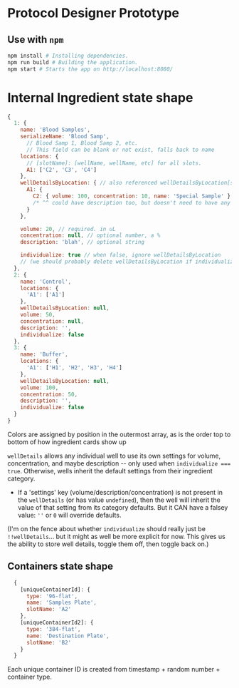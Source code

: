 # Protocol Designer Prototype

## Use with `npm`

```bash
npm install # Installing dependencies.
npm run build # Building the application.
npm start # Starts the app on http://localhost:8080/
```

# Internal Ingredient state shape

```javascript
{
  1: {
    name: 'Blood Samples',
    serializeName: 'Blood Samp',
      // Blood Samp 1, Blood Samp 2, etc.
      // This field can be blank or not exist, falls back to name
    locations: {
      // [slotName]: [wellName, wellName, etc] for all slots.
      A1: ['C2', 'C3', 'C4']
    },
    wellDetailsByLocation: { // also referenced wellDetailsByLocation[slotName][wellName]
      A1: {
        C2: { volume: 100, concentration: 10, name: 'Special Sample' }
        /* ^^ could have description too, but doesn't need to have any keys. */
      }
    },

    volume: 20, // required. in uL
    concentration: null, // optional number, a %
    description: 'blah', // optional string

    individualize: true // when false, ignore wellDetailsByLocation
    // (we should probably delete wellDetailsByLocation if individualize is set false -> true)
  },
  2: {
    name: 'Control',
    locations: {
      'A1': ['A1']
    },
    wellDetailsByLocation: null,
    volume: 50,
    concentration: null,
    description: '',
    individualize: false
  },
  3: {
    name: 'Buffer',
    locations: {
      'A1': ['H1', 'H2', 'H3', 'H4']
    },
    wellDetailsByLocation: null,
    volume: 100,
    concentration: 50,
    description: '',
    individualize: false
  }
}
```

Colors are assigned by position in the outermost array, as is the order top to bottom of how ingredient cards show up

`wellDetails` allows any individual well to use its own settings for volume, concentration, and maybe description -- only used when `individualize === true`. Otherwise, wells inherit the default settings from their ingredient category.

  * If a 'settings' key (volume/description/concentration) is not present in the `wellDetails` (or has value `undefined`), then the well will inherit the value of that setting from its category defaults. But it CAN have a falsey value: `''` or `0` will override defaults.

(I'm on the fence about whether `individualize` should really just be `!!wellDetails`... but it might as well be more explicit for now. This gives us the ability to store well details, toggle them off, then toggle back on.)


## Containers state shape

```javascript
  {
    [uniqueContainerId]: {
      type: '96-flat',
      name: 'Samples Plate',
      slotName: 'A2'
    },
    [uniqueContainerId2]: {
      type: '384-flat',
      name: 'Destination Plate',
      slotName: 'B2'
    }
  }
```

Each unique container ID is created from timestamp + random number + container type.
